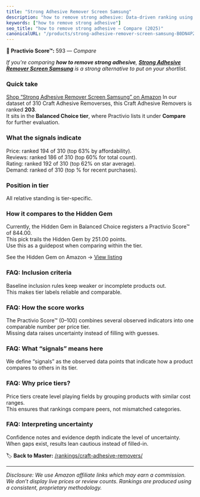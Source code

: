 ```yaml
---
title: "Strong Adhesive Remover Screen Samsung"
description: "how to remove strong adhesive: Data-driven ranking using the Practivio Score™. Positioned by quality, value, demand, findability, momentum."
keywords: ["how to remove strong adhesive"]
seo_title: "how to remove strong adhesive — Compare (2025)"
canonicalURL: "/products/strong-adhesive-remover-screen-samsung-B0DN4PZN5F/"
---
```


**🛒 Practivio Score™:** 593 — _Compare_


*If you're comparing **how to remove strong adhesive**, **[Strong Adhesive Remover Screen Samsung](https://www.amazon.com/dp/B0DN4PZN5F?tag=practivio-20)** is a strong alternative to put on your shortlist.*
### Quick take
[Shop “Strong Adhesive Remover Screen Samsung” on Amazon](https://www.amazon.com/dp/B0DN4PZN5F?tag=practivio-20)
In our dataset of 310 Craft Adhesive Removerses, this Craft Adhesive Removers is ranked **203**.  
It sits in the **Balanced Choice tier**, where Practivio lists it under **Compare** for further evaluation.

### What the signals indicate
Price: ranked 194 of 310 (top 63% by affordability).  
Reviews: ranked 186 of 310 (top 60% for total count).  
Rating: ranked 192 of 310 (top 62% on star average).  
Demand: ranked  of 310 (top % for recent purchases).

### Position in tier
All relative standing is tier-specific.

### How it compares to the Hidden Gem
Currently, the Hidden Gem in Balanced Choice registers a Practivio Score™ of 844.00.  
This pick trails the Hidden Gem by 251.00 points.  
Use this as a guidepost when comparing within the tier.  

See the Hidden Gem on Amazon → [View listing](https://www.amazon.com/dp/B0797D6NZM?tag=practivio-20)

### FAQ: Inclusion criteria
Baseline inclusion rules keep weaker or incomplete products out.  
This makes tier labels reliable and comparable.

### FAQ: How the score works
The Practivio Score™ (0–100) combines several observed indicators into one comparable number per price tier.  
Missing data raises uncertainty instead of filling with guesses.

### FAQ: What “signals” means here
We define “signals” as the observed data points that indicate how a product compares to others in its tier.

### FAQ: Why price tiers?
Price tiers create level playing fields by grouping products with similar cost ranges.  
This ensures that rankings compare peers, not mismatched categories.

### FAQ: Interpreting uncertainty
Confidence notes and evidence depth indicate the level of uncertainty.  
When gaps exist, results lean cautious instead of filled-in.

<!-- Missing template for Compare/CompareWithinPriceClass -->


🏷️ **Back to Master:** [/rankings/craft-adhesive-removers/](/rankings/craft-adhesive-removers/)

---
_Disclosure: We use Amazon affiliate links which may earn a commission. We don’t display live prices or review counts. Rankings are produced using a consistent, proprietary methodology._

